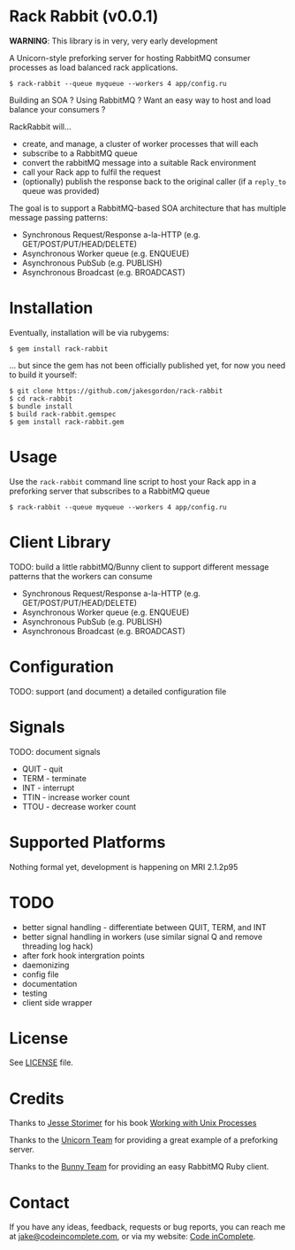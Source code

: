 Rack Rabbit (v0.0.1)
====================

**WARNING**: This library is in very, very early development

A Unicorn-style preforking server for hosting RabbitMQ consumer processes as load balanced rack applications.

    $ rack-rabbit --queue myqueue --workers 4 app/config.ru

Building an SOA ? Using RabbitMQ ? Want an easy way to host and load balance your consumers ?

RackRabbit will...

  * create, and manage, a cluster of worker processes that will each
  * subscribe to a RabbitMQ queue
  * convert the rabbitMQ message into a suitable Rack environment
  * call your Rack app to fulfil the request
  * (optionally) publish the response back to the original caller (if a `reply_to` queue was provided)

The goal is to support a RabbitMQ-based SOA architecture that has multiple message passing patterns:

  * Synchronous Request/Response a-la-HTTP (e.g. GET/POST/PUT/HEAD/DELETE)
  * Asynchronous Worker queue (e.g. ENQUEUE)
  * Asynchronous PubSub (e.g. PUBLISH)
  * Asynchronous Broadcast (e.g. BROADCAST)

Installation
============

Eventually, installation will be via rubygems:

    $ gem install rack-rabbit

... but since the gem has not been officially published yet, for now you need to build it yourself:

    $ git clone https://github.com/jakesgordon/rack-rabbit
    $ cd rack-rabbit
    $ bundle install
    $ build rack-rabbit.gemspec
    $ gem install rack-rabbit.gem

Usage
=====

Use the `rack-rabbit` command line script to host your Rack app in a preforking
server that subscribes to a RabbitMQ queue

    $ rack-rabbit --queue myqueue --workers 4 app/config.ru

Client Library
==============

TODO: build a little rabbitMQ/Bunny client to support different message patterns that the workers can consume

  * Synchronous Request/Response a-la-HTTP (e.g. GET/POST/PUT/HEAD/DELETE)
  * Asynchronous Worker queue (e.g. ENQUEUE)
  * Asynchronous PubSub (e.g. PUBLISH)
  * Asynchronous Broadcast (e.g. BROADCAST)

Configuration
=============

TODO: support (and document) a detailed configuration file

Signals
=======

TODO: document signals

  * QUIT - quit
  * TERM - terminate
  * INT  - interrupt
  * TTIN - increase worker count
  * TTOU - decrease worker count

Supported Platforms
===================

Nothing formal yet, development is happening on MRI 2.1.2p95

TODO
====

 * better signal handling - differentiate between QUIT, TERM, and INT
 * better signal handling in workers (use similar signal Q and remove threading log hack)
 * after fork hook intergration points
 * daemonizing
 * config file
 * documentation
 * testing
 * client side wrapper

License
=======

See [LICENSE](https://github.com/jakesgordon/rack-rabbit/blob/master/LICENSE) file.

Credits
=======

Thanks to [Jesse Storimer](http://www.jstorimer.com/) for his book
[Working with Unix Processes](http://www.jstorimer.com/products/working-with-unix-processes)

Thanks to the [Unicorn Team](http://unicorn.bogomips.org/) for providing a great
example of a preforking server.

Thanks to the [Bunny Team](http://rubybunny.info/) for providing an easy RabbitMQ Ruby client.

Contact
=======

If you have any ideas, feedback, requests or bug reports, you can reach me at
[jake@codeincomplete.com](mailto:jake@codeincomplete.com), or via
my website: [Code inComplete](http://codeincomplete.com).
